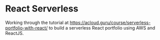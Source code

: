# React Serverless

Working through the tutorial at https://acloud.guru/course/serverless-portfolio-with-react/ to build a serverless React portfolio using AWS and ReactJS.
